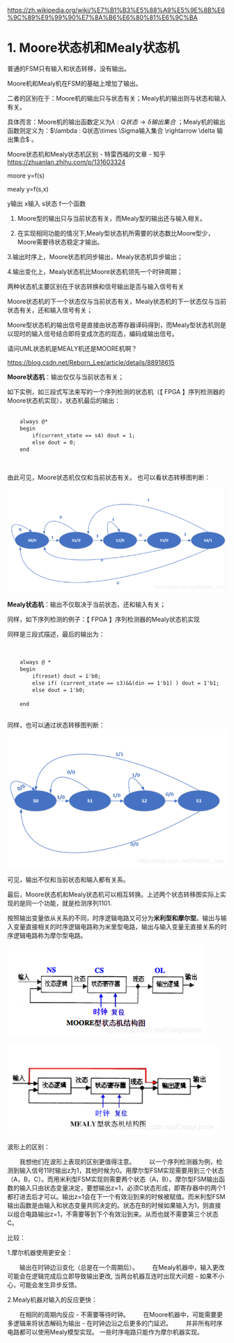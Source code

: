




https://zh.wikipedia.org/wiki/%E7%B1%B3%E5%88%A9%E5%9E%8B%E6%9C%89%E9%99%90%E7%8A%B6%E6%80%81%E6%9C%BA



# 1. Moore状态机和Mealy状态机

普通的FSM只有输入和状态转移，没有输出。

Moore机和Mealy机在FSM的基础上增加了输出。

二者的区别在于：Moore机的输出只与状态有关；Mealy机的输出则与状态和输入有关。



具体而言：Moore机的输出函数定义为$\lambda : Q状态 \rightarrow \delta 输出集合$ ；Mealy机的输出函数则定义为：$\lambda : Q状态\times \Sigma输入集合 \rightarrow \delta 输出集合$  。



Moore状态机和Mealy状态机区别 - 特雷西福的文章 - 知乎
https://zhuanlan.zhihu.com/p/131603324

moore y=f(s)

mealy y=f(s,x)

y输出
x输入
s状态
f一个函数

1. Moore型的输出只与当前状态有关，而Mealy型的输出还与输入相关。

2. 在实现相同功能的情况下,Mealy型状态机所需要的状态数比Moore型少，Moore需要待状态稳定才输出。

3.输出时序上，Moore状态机同步输出，Mealy状态机异步输出；

4.输出变化上，Mealy状态机比Moore状态机领先一个时钟周期；


两种状态机主要区别在于状态转换和信号输出是否与输入信号有关

Moore状态机的下一个状态仅与当前状态有关，Mealy状态机的下一状态仅与当前状态有关，还和输入信号有关；

Moore型状态机的输出信号是直接由状态寄存器译码得到，而Mealy型状态机则是以现时的输入信号结合即将变成次态的现态，编码成输出信号。

请问UML状态机是MEALY机还是MOORE机啊？



https://blog.csdn.net/Reborn_Lee/article/details/88918615


**Moore状态机**：输出仅仅与当前状态有关；

如下实例，如三段式写法来写的一个序列检测的状态机（【 FPGA 】序列检测器的Moore状态机实现），状态机最后的输出：

``` 
    
    always @*
    begin
        if(current_state == s4) dout = 1;
        else dout = 0;
    end
    
    
```
由此可见，Moore状态机仅仅和当前状态有关。
也可以看状态转移图判断：

![watermark,type_ZmFuZ3poZW5naGVpdGk,shadow_10,text_aHR0cHM6Ly9ibG9nLmNzZG4ubmV0L1JlYm9ybl9MZWU=,size_16,color_FFFFFF,t_70](_v_images/20210320161413473_28657.png)



**Mealy状态机**：输出不仅取决于当前状态，还和输入有关；

同样，如下序列检测的例子：【 FPGA 】序列检测器的Mealy状态机实现

同样是三段式描述，最后的输出为：


```
 
	
	always @ *
	begin
		if(reset) dout = 1'b0;
		else if( (current_state == s3)&&(din == 1'b1) ) dout = 1'b1;
		else dout = 1'b0;
	
	end
	
```



同样，也可以通过状态转移图判断：
![watermark,type_ZmFuZ3poZW5naGVpdGk,shadow_10,text_aHR0cHM6Ly9ibG9nLmNzZG4ubmV0L1JlYm9ybl9MZWU=,size_16,color_FFFFFF,t_70](_v_images/20210320161432159_18448.png)

可见，输出不仅和当前状态和输入都有关系。








最后，Moore状态机和Mealy状态机可以相互转换。上述两个状态转移图实际上实现的是同一个功能，就是检测序列1101.








按照输出变量依从关系的不同，时序逻辑电路又可分为**米利型和摩尔型**。输出与输入变量直接相关的时序逻辑电路称为米里型电路，输出与输入变量无直接关系的时序逻辑电路称为摩尔型电路。


![watermark,type_ZmFuZ3poZW5naGVpdGk,shadow_10,text_aHR0cHM6Ly9ibG9nLmNzZG4ubmV0L0NyYXp5VW5jbGU=,size_16,color_FFFFFF,t_70](_v_images/20210320161659645_26555.png)


![watermark,type_ZmFuZ3poZW5naGVpdGk,shadow_10,text_aHR0cHM6Ly9ibG9nLmNzZG4ubmV0L0NyYXp5VW5jbGU=,size_16,color_FFFFFF,t_70](_v_images/20210320161651542_11105.png)


波形上的区别：

    我想他们在波形上表现的区别更值得注意。
    以一个序列检测器为例，检测到输入信号11时输出z为1，其他时候为0。用摩尔型FSM实现需要用到三个状态（A，B，C）。而用米利型FSM实现则需要两个状态（A，B）。摩尔型FSM输出函数的输入只由状态变量决定，要想输出z=1，必须C状态形成，即寄存器中的两个1都打进去后才可以。输出z=1会在下一个有效沿到来的时候被赋值。而米利型FSM输出函数是由输入和状态变量共同决定的。状态在B的时候如果输入为1，则直接以组合电路输出z=1，不需要等到下个有效沿到来。从而也就不需要第三个状态C。

比较：

1.摩尔机器使用更安全：

    输出在时钟边沿变化（总是在一个周期后）。
    在Mealy机器中，输入更改可能会在逻辑完成后立即导致输出更改, 当两台机器互连时出现大问题 - 如果不小心，可能会发生异步反馈。

2.Mealy机器对输入的反应更快：

    在相同的周期内反应 - 不需要等待时钟。
    在Moore机器中，可能需要更多逻辑来将状态解码为输出 - 在时钟边沿之后更多的门延迟。
    并非所有时序电路都可以使用Mealy模型实现。 一些时序电路只能作为摩尔机器实现。


































